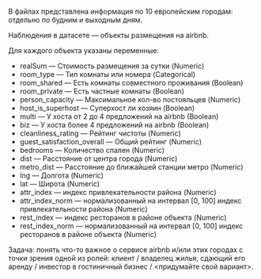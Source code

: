 В файлах представлена информация по 10 европейским городам: отдельно по будним и выходным дням.

Наблюдения в датасете — объекты размещения на airbnb.

Для каждого объекта указаны переменные:
- realSum — Стоимость размещения за сутки (Numeric)
- room_type — Тип комнаты или номера (Categorical)
- room_shared — Есть комнаты совместного проживания (Boolean)
- room_private — Есть частные комнаты (Boolean)
- person_capacity — Максимальное кол-во постояльцев (Numeric)
- host_is_superhost — Суперхост ли хозяин (Boolean)
- multi — У хоста от 2 до 4 предложений на airbnb (Boolean)
- biz — У хоста более 4 предложений на airbnb (Boolean)
- cleanliness_rating — Рейтинг чистоты (Numeric)
- guest_satisfaction_overall — Общий рейтинг (Numeric)
- bedrooms — Количество спален (Numeric)
- dist — Расстояние от центра города (Numeric)
- metro_dist — Расстояние до ближайшей станции метро (Numeric)
- lng — Долгота (Numeric)
- lat — Широта (Numeric)
- attr_index — индекс привлекательности района (Numeric)
- attr_index_norm — нормализованный на интервал [0, 100] индекс привлекательности района (Numeric)
- rest_index — индекс ресторанов в районе объекта (Numeric)
- rest_index_norm — нормализованный на интервал [0, 100] индекс ресторанов в районе объекта (Numeric)

Задача: понять что-то важное о сервисе airbnb и/или этих городах с точки зрения одной из ролей: клиент / владелец жилья, сдающий его аренду / инвестор в гостиничный бизнес / <придумайте свой вариант>.
